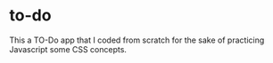 # to-do
This a TO-Do app that I coded from scratch for the sake of practicing Javascript some CSS concepts. 
